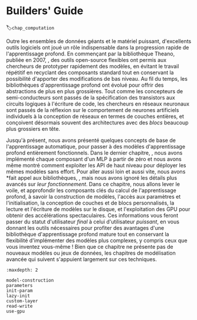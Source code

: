 # Builders' Guide
:label:`chap_computation` 

 Outre les ensembles de données géants et le matériel puissant,
d'excellents outils logiciels ont joué un rôle indispensable
dans la progression rapide de l'apprentissage profond.
En commençant par la bibliothèque Theano, publiée en 2007,
, des outils open-source flexibles ont permis aux chercheurs
de prototyper rapidement des modèles, en évitant le travail répétitif
en recyclant des composants standard
tout en conservant la possibilité d'apporter des modifications de bas niveau.
Au fil du temps, les bibliothèques d'apprentissage profond ont évolué
pour offrir des abstractions de plus en plus grossières.
Tout comme les concepteurs de semi-conducteurs sont passés de la spécification des transistors
aux circuits logiques à l'écriture de code,
les chercheurs en réseaux neuronaux sont passés de la réflexion sur
le comportement de neurones artificiels individuels
à la conception de réseaux en termes de couches entières,
et conçoivent désormais souvent des architectures avec des *blocs* beaucoup plus grossiers en tête.


Jusqu'à présent, nous avons présenté quelques concepts de base de l'apprentissage automatique,
pour passer à des modèles d'apprentissage profond entièrement fonctionnels.
Dans le dernier chapitre,
, nous avons implémenté chaque composant d'un MLP à partir de zéro
et nous avons même montré comment exploiter les API de haut niveau
pour déployer les mêmes modèles sans effort.
Pour aller aussi loin et aussi vite, nous avons *fait appel aux bibliothèques,
, mais nous avons ignoré les détails plus avancés sur *leur fonctionnement*.
Dans ce chapitre, nous allons lever le voile,
et approfondir les composants clés du calcul de l'apprentissage profond,
à savoir la construction de modèles, l'accès aux paramètres et l'initialisation,
la conception de couches et de blocs personnalisés, la lecture et l'écriture de modèles sur le disque,
et l'exploitation des GPU pour obtenir des accélérations spectaculaires.
Ces informations vous feront passer du statut d'utilisateur *final* à celui d'utilisateur *puissant*,
en vous donnant les outils nécessaires pour profiter des avantages
d'une bibliothèque d'apprentissage profond mature tout en conservant la flexibilité
d'implémenter des modèles plus complexes, y compris ceux que vous inventez vous-même !
Bien que ce chapitre ne présente pas de nouveaux modèles ou jeux de données,
les chapitres de modélisation avancée qui suivent s'appuient largement sur ces techniques.

```toc
:maxdepth: 2

model-construction
parameters
init-param
lazy-init
custom-layer
read-write
use-gpu
```

